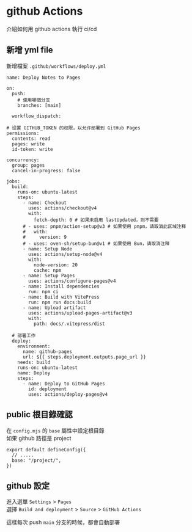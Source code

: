 # github Actions

介紹如何用 github actions 執行 ci/cd

## 新增 yml file

新增檔案 `.github/workflows/deploy.yml`

```
name: Deploy Notes to Pages

on:
  push:
    # 使用哪個分支
    branches: [main]

  workflow_dispatch:

# 设置 GITHUB_TOKEN 的权限，以允许部署到 GitHub Pages
permissions:
  contents: read
  pages: write
  id-token: write

concurrency:
  group: pages
  cancel-in-progress: false

jobs:
  build:
    runs-on: ubuntu-latest
    steps:
      - name: Checkout
        uses: actions/checkout@v4
        with:
          fetch-depth: 0 # 如果未启用 lastUpdated，则不需要
      # - uses: pnpm/action-setup@v3 # 如果使用 pnpm，请取消此区域注释
      #   with:
      #     version: 9
      # - uses: oven-sh/setup-bun@v1 # 如果使用 Bun，请取消注释
      - name: Setup Node
        uses: actions/setup-node@v4
        with:
          node-version: 20
          cache: npm
      - name: Setup Pages
        uses: actions/configure-pages@v4
      - name: Install dependencies
        run: npm ci
      - name: Build with VitePress
        run: npm run docs:build
      - name: Upload artifact
        uses: actions/upload-pages-artifact@v3
        with:
          path: docs/.vitepress/dist

  # 部署工作
  deploy:
    environment:
      name: github-pages
      url: ${{ steps.deployment.outputs.page_url }}
    needs: build
    runs-on: ubuntu-latest
    name: Deploy
    steps:
      - name: Deploy to GitHub Pages
        id: deployment
        uses: actions/deploy-pages@v4
```

## public 根目錄確認

在 `config.mjs` 的 `base` 屬性中設定根目錄  
如果 github 路徑是 project

```js{3}
export default defineConfig({
  // .....
  base: "/project/",
})
```

## github 設定

進入選單 `Settings` > `Pages`  
選擇 `Build and deployment` > `Source` > `GitHub Actions`

這樣每次 push `main` 分支的時候，都會自動部署
